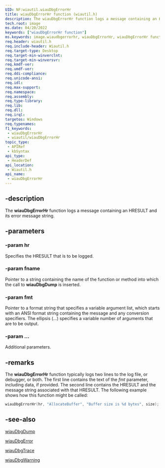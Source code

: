```yaml
---
UID: NF:wiautil.wiauDbgErrorHr
title: wiauDbgErrorHr function (wiautil.h)
description: The wiauDbgErrorHr function logs a message containing an HRESULT and its error message string.
tech.root: image
ms.date: 04/20/2022
keywords: ["wiauDbgErrorHr function"]
ms.keywords: image.wiaudbgerrorhr, wiauDbgErrorHr, wiauDbgErrorHr function [Imaging Devices], wiauFncs_1400188e-53d1-481c-a470-8a2247b7f34f.xml, wiautil/wiauDbgErrorHr
req.header: wiautil.h
req.include-header: Wiautil.h
req.target-type: Desktop
req.target-min-winverclnt: 
req.target-min-winversvr: 
req.kmdf-ver: 
req.umdf-ver: 
req.ddi-compliance: 
req.unicode-ansi: 
req.idl: 
req.max-support: 
req.namespace: 
req.assembly: 
req.type-library: 
req.lib: 
req.dll: 
req.irql: 
targetos: Windows
req.typenames: 
f1_keywords:
 - wiauDbgErrorHr
 - wiautil/wiauDbgErrorHr
topic_type:
 - APIRef
 - kbSyntax
api_type:
 - HeaderDef
api_location:
 - Wiautil.h
api_name:
 - wiauDbgErrorHr
---
```


## -description

The **wiauDbgErrorHr** function logs a message containing an HRESULT and its error message string.

## -parameters

### -param hr

Specifies the HRESULT that is to be logged.

### -param fname

Pointer to a string containing the name of the function or method into which the call to **wiauDbgDump** is inserted.

### -param fmt

Pointer to a format string that specifies a variable argument list, which starts with an ANSI format string containing the message and any conversion specifiers. The ellipsis (...) specifies a variable number of arguments that are to be output.

### -param ...

Additional parameters.

## -remarks

The **wiauDbgErrorHr** function typically logs two lines to the log file, or debugger, or both. The first line contains the text of the *fmt* parameter, including data, if provided. The second line contains the HRESULT and the message string associated with that HRESULT. The following example shows how this function might be called:

```cpp
wiauDbgErrorHr(hr, "AllocateBuffer", "Buffer size is %d bytes", size);
```

## -see-also

[wiauDbgDump](./nf-wiautil-wiaudbgdump.md)

[wiauDbgError](./nf-wiautil-wiaudbgerror.md)

[wiauDbgTrace](./nf-wiautil-wiaudbgtrace.md)

[wiauDbgWarning](./nf-wiautil-wiaudbgwarning.md)
